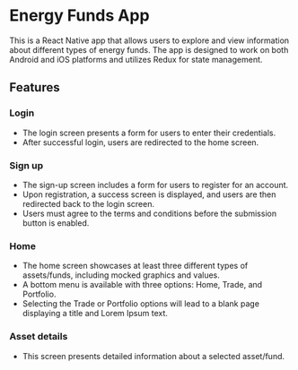 # Energy Funds App

This is a React Native app that allows users to explore and view information about different types of energy funds. The app is designed to work on both Android and iOS platforms and utilizes Redux for state management.

## Features

### Login
- The login screen presents a form for users to enter their credentials.
- After successful login, users are redirected to the home screen.

### Sign up
- The sign-up screen includes a form for users to register for an account.
- Upon registration, a success screen is displayed, and users are then redirected back to the login screen.
- Users must agree to the terms and conditions before the submission button is enabled.

### Home
- The home screen showcases at least three different types of assets/funds, including mocked graphics and values.
- A bottom menu is available with three options: Home, Trade, and Portfolio.
- Selecting the Trade or Portfolio options will lead to a blank page displaying a title and Lorem Ipsum text.

### Asset details
- This screen presents detailed information about a selected asset/fund.

